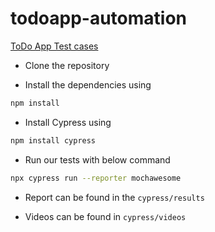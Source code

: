 # todoapp-automation
[ToDo App Test cases](https://docs.google.com/spreadsheets/d/1kT3cTnnluDMPIBZq5bOz47oUxi_N1Tz-rimSfc-n0CU/edit?usp=sharing)
* Clone the repository 

* Install the dependencies using 
```bash
npm install
```

* Install Cypress using
```bash
npm install cypress
```

* Run our tests with below command
```bash
npx cypress run --reporter mochawesome
```
* Report can be found in the `cypress/results`

* Videos can be found  in `cypress/videos`
